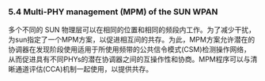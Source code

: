 ### 5.4 Multi-PHY management \(MPM\) of the SUN WPAN

多个不同的 SUN 物理层可以在相同的位置和相同的频段内工作。为了减少干扰，为sun指定了一个MPM方案，以促进相互间的共存。为此，MPM方案允许潜在的协调器在发现阶段使用适用于所使用频带的公共信令模式\(CSM\)检测操作网络，从而促进具有不同PHYs的潜在协调器之间的互操作性和协商。MPM程序可以与清晰通道评估\(CCA\)机制一起使用，以提供共存。

